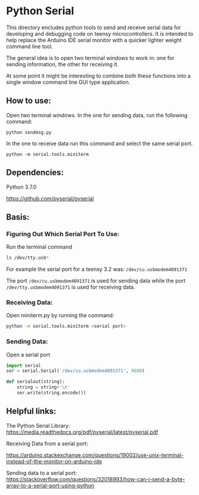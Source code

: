 # Python Serial

This directory encludes python tools to send and receive serial data for developing and debugging code on teensy microcontrollers. It is intended to help replace the Arduino IDE serial monitor with a quicker lighter weight command line tool.

The general idea is to open two terminal windows to work in: one for sending information, the other for receiving it. 

At some point it might be interesting to combine both these functions into a single window command line GUI type application.

## How to use:

Open two terminal windows. In the one for sending data, run the following command:

```
python sendmsg.py
```

In the one to receive data run this command and select the same serial port.

```
python -m serial.tools.miniterm
```



## Dependencies:

Python 3.7.0

https://github.com/pyserial/pyserial

## Basis:

### Figuring Out Which Serial Port To Use:

Run the terminal command

```bash
ls /dev/tty.usb*
```

For example the serial port for a teensy 3.2 was: `/dev/cu.usbmodem4091371`

The port `/dev/cu.usbmodem4091371` is used for sending data while the port `/dev/tty.usbmodem4091371`  is used for receiving data.

### Receiving Data:

Open miniterm.py by running the command:

```bash
python -m serial.tools.miniterm <serial port>
```

### Sending Data:

Open a serial port 

```python
import serial
ser = serial.Serial('/dev/cu.usbmodem4091371', 9600)

def serialout(string):
    string = string+'\n'
    ser.write(string.encode())
```



## Helpful links:

The Python Serial Library: 
https://media.readthedocs.org/pdf/pyserial/latest/pyserial.pdf



Receiving Data from a serial port:

https://arduino.stackexchange.com/questions/19002/use-unix-terminal-instead-of-the-monitor-on-arduino-ide



Sending data to a serial port: 
https://stackoverflow.com/questions/32018993/how-can-i-send-a-byte-array-to-a-serial-port-using-python